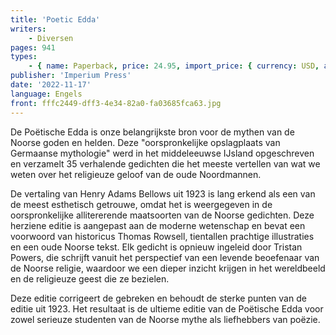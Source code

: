 ```yaml
---
title: 'Poetic Edda'
writers:
    - Diversen
pages: 941
types:
    - { name: Paperback, price: 24.95, import_price: { currency: USD, amount: 23.8 }, isbn: 978-1-922602-63-3 }
publisher: 'Imperium Press'
date: '2022-11-17'
language: Engels
front: fffc2449-dff3-4e34-82a0-fa03685fca63.jpg
---
```


De Poëtische Edda is onze belangrijkste bron voor de mythen van de Noorse goden en helden. Deze "oorspronkelijke opslagplaats van Germaanse mythologie" werd in het middeleeuwse IJsland opgeschreven en verzamelt 35 verhalende gedichten die het meeste vertellen van wat we weten over het religieuze geloof van de oude Noordmannen.

De vertaling van Henry Adams Bellows uit 1923 is lang erkend als een van de meest esthetisch getrouwe, omdat het is weergegeven in de oorspronkelijke allitererende maatsoorten van de Noorse gedichten. Deze herziene editie is aangepast aan de moderne wetenschap en bevat een voorwoord van historicus Thomas Rowsell, tientallen prachtige illustraties en een oude Noorse tekst. Elk gedicht is opnieuw ingeleid door Tristan Powers, die schrijft vanuit het perspectief van een levende beoefenaar van de Noorse religie, waardoor we een dieper inzicht krijgen in het wereldbeeld en de religieuze geest die ze bezielen.

Deze editie corrigeert de gebreken en behoudt de sterke punten van de editie uit 1923. Het resultaat is de ultieme editie van de Poëtische Edda voor zowel serieuze studenten van de Noorse mythe als liefhebbers van poëzie.
